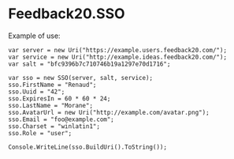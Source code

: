 Feedback20.SSO
==================

Example of use:

    var server = new Uri("https://example.users.feedback20.com/");
    var service = new Uri("http://example.ideas.feedback20.com/");
    var salt = "bfc9396b7c710746b19a1297e70d1716";

    var sso = new SSO(server, salt, service);
    sso.FirstName = "Renaud";
    sso.Uuid = "42";
    sso.ExpiresIn = 60 * 60 * 24;
    sso.LastName = "Morane";
    sso.AvatarUrl = new Uri("http://example.com/avatar.png");
    sso.Email = "foo@example.com";
    sso.Charset = "winlatin1";
    sso.Role = "user";
    
    Console.WriteLine(sso.BuildUri().ToString());